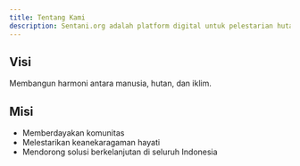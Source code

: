 ```yaml
---
title: Tentang Kami
description: Sentani.org adalah platform digital untuk pelestarian hutan dan penguatan komunitas lokal.
---
```


## Visi

Membangun harmoni antara manusia, hutan, dan iklim.

## Misi

- Memberdayakan komunitas
- Melestarikan keanekaragaman hayati
- Mendorong solusi berkelanjutan di seluruh Indonesia